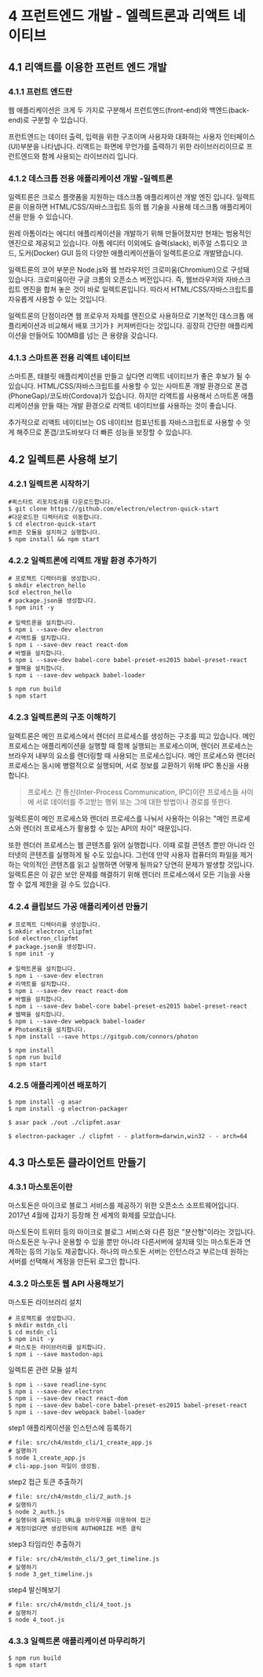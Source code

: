 # 4 프런트엔드 개발 - 엘렉트론과 리액트 네이티브



## 4.1 리액트를 이용한 프런트 엔드 개발

### 4.1.1 프런트 엔드란

웹 애플리케이션은 크게 두 가지로 구분해서 프런트엔드(front-end)와 백엔드(back-end)로 구분할 수 있습니다.

프런트엔드는 데이터 출력, 입력을 위한 구조이며 사용자와 대화하는 사용자 인터페이스(UI)부분을 나타냅니다. 리액트는 화면에 무언가를 출력하기 위한 라이브러리이므로 프런트엔드와 함께 사용되는 라이브러리 입니다.



### 4.1.2 데스크톱 전용 애플리케이션 개발 -일렉트론

일렉트론은 크로스 플랫폼을 지원하는 데스크톱 애플리케이션 개발 엔진 입니다. 일렉트론을 이용하면 HTML/CSS/자바스크립트 등의 웹 기술을 사용해 데스크톱 애플리케이션을 만들 수 있습니다.

원레 아톰이라는 에디터 애플리케이션을 개발하기 위해 만들어졌지만 현재는 범용적인 엔진으로 제공되고 있습니다. 아톰 에디터 이외에도 슬랙(slack), 비주얼 스튜디오 코드, 도커(Docker) GUI 등의 다양한 애플리케이션들이 일렉트론으로 개발됐습니다.

일렉트론의 코어 부분은 Node.js와 웹 브라우저인 크로미움(Chromium)으로 구성돼 있습니다. 크로미움이란 구글 크롬의 오픈소스 버전입니다. 즉, 웹브라우저와 자바스크립트 엔진을 합쳐 놓은 것이 바로 일렉트론입니다. 따라서 HTML/CSS/자바스크립트를 자유롭게 사용할 수 있는 것입니다.

일렉트론의 단점이라면 웹 프로우저 자체를 엔진으로 사용하므로 기본적인 데스크톱 애플리케이션과 비교해서 배포 크기가ㅑ 커져버린다는 것입니다. 굉장히 간단한 애플리케이션을 만들어도 100MB를 넘는 큰 용량을 갖습니다.

### 4.1.3 스마트폰 전용 리액트 네이티브

스마트폰, 태블릿 애플리케이션을 만들고 싶다면 리액트 네이티브가 좋은 후보가 될 수 있습니다. HTML/CSS/자바스크립트를 사용할 수 있는 사마트폰 개발 환경으로 폰갭(PhoneGap)/코도바(Cordova)가 있습니다. 하지만 리액트를 사용해서 스마트폰 애플리케이션을 만들 때는 개발 환경으로 리액트 네이티브를 사용하는 것이 좋습니다.

추가적으로 리액트 네이티브는 OS 네이티브 컴포넌트를 자바스크립트로 사용할 수 잇게 해주므로 폰갭/코도바보다 더 빠른 성능을 보장할 수 있습니다.

## 4.2 일렉트론 사용해 보기

### 4.2.1 일렉트론 시작하기

```shell
#퀵스타트 리포지토리를 다운로드합니다.
$ git clone https://github.com/electron/electron-quick-start
#다운로드한 디렉터리로 이동합니다.
$ cd electron-quick-start
#의존 모듈을 설치하고 실행합니다.
$ npm install && npm start
```



### 4.2.2 일렉트론에 리액트 개발 환경 추가하기

[예제 코드]: https://github.com/wikibook/nodejs-react/tree/master/ch4/electron_hello

```shell
# 프로젝트 디렉터리를 생성합니다.
$ mkdir electron_hello
$cd electron_hello
# package.json을 생성합니다.
$ npm init -y
```

```shell
# 일렉트론을 설치합니다.
$ npm i --save-dev electron
# 리액트를 설치합니다.
$ npm i --save-dev react react-dom
# 바벨을 설치합니다.
$ npm i --save-dev babel-core babel-preset-es2015 babel-preset-react
# 웹팩을 설치합니다.
$ npm i --save-dev webpack babel-loader
```

```shell
$ npm run build
$ npm start
```

### 4.2.3 일렉트론의 구조 이해하기

일렉트론은 메인 프로세스에서 렌더러 프로세스를 생성하는 구조를 띠고 있습니다. 메인 프로세스는 애플리케이션을 실행할 때 함께 실행되는 프로세스이며, 렌더러 프로세스는 브라우저 내부의 요소를 렌더링할 때 사용되는 프로세스입니다. 메인 프로세스와 렌더러 프로세스는 동시에 병렬적으로 실행되며, 서로 정보를 교환하기 위해 IPC 통신을 사용합니다.

> 프로세스 간 통신(Inter-Process Communication, IPC)이란 프로세스들 사이에 서로 데이터를 주고받는 행위 또는 그에 대한 방법이나 경로를 뜻한다.

일렉트론이 메인 프로세스와 렌더러 프로세스를 나눠서 사용하는 이유는 "메인 프로세스와 렌더러 프로세스가 활용할 수 있는 API의 차이" 때문입니다.

또한 렌더러 프로세스는 웹 콘텐츠를 읽어 실행합니다. 이때 로컬 콘텐츠 뿐만 아니라 인터넷의 콘텐츠를 실행하게 될 수도 있습니다. 그런데 만약 사용자 컴퓨터의 파일을 제거하는 악의적인 콘텐츠를 읽고 실행하면 어떻게 될까요? 당연히 문제가 발생할 것입니다. 일렉트론은 이 같은 보안 문제를 해결하기 위해 렌더러 프로세스에서 모든 기능을 사용할 수 없게 제한을 걸 수도 있습니다.

[일렉트론 API]: https://electronjs.org/docs/api

### 4.2.4 클립보드 가공 애플리케이션 만들기

[예제 코드]: https://github.com/wikibook/nodejs-react/tree/master/ch4/electron_clipfmt

```shell
# 프로젝트 디렉터리를 생성합니다.
$ mkdir electron_clipfmt
$cd electron_clipfmt
# package.json을 생성합니다.
$ npm init -y
```

```shell
# 일렉트론을 설치합니다.
$ npm i --save-dev electron
# 리액트를 설치합니다.
$ npm i --save-dev react react-dom
# 바벨을 설치합니다.
$ npm i --save-dev babel-core babel-preset-es2015 babel-preset-react
# 웹팩을 설치합니다.
$ npm i --save-dev webpack babel-loader
# PhotonKit을 설치합니다.
$ npm install --save https://gitgub.com/connors/photon
```

```shell
$ npm install
$ npm run build
$ npm start
```

### 4.2.5 애플리케이션 배포하기

```shell
$ npm install -g asar
$ npm install -g electron-packager
```

```shell
$ asar pack ./out ./clipfmt.asar
```

```shell
$ electron-packager ./ clipfmt - - platform=darwin,win32 - - arch=64
```

## 4.3 마스토돈 클라이언트 만들기

[예제 코드]: https://github.com/wikibook/nodejs-react/tree/master/ch4/native_mstdn
[마스토돈 GitHub]: http://github.com/tootsuite/mastodon

### 4.3.1 마스토돈이란

마스토돈은 마이크로 블로그 서비스를 제공하기 위한 오픈소스 소프트웨어입니다. 2017년 4월에 갑자기 등장해 전 세계의 화제를 모았습니다.

마스토돈이 트위터 등의 마이크로 블로그 서비스와 다른 점은 "분산형"이라는 것입니다. 마스토돈은 누구나 운용할 수 있을 뿐만 아니라 다른서버에 설치돼 잇는 마스토돈과 연계하는 등의 기능도 제공합니다. 하나의 마스토돈 서버는 인턴스라고 부르는데 원하는 서버를 선택해서 계정을 만든뒤 로그인 합니다.

### 4.3.2 마스토돈 웹 API 사용해보기

마스토돈 라이브러리 설치

```shell
# 프로젝트를 생성합니다.
$ mkdir mstdn_cli
$ cd mstdn_cli
$ npm init -y
# 마스토돈 라이브러리를 설치합니다.
$ npm i --save mastodon-api
```

일렉트론 관련 모듈 설치

```shell
$ npm i --save readline-sync
$ npm i --save-dev electron
$ npm i --save-dev react react-dom
$ npm i --save-dev babel-core babel-preset-es2015 babel-preset-react
$ npm i --save-dev webpack babel-loader
```

step1 애플리케이션을 인스턴스에 등록하기

```shell
# file: src/ch4/mstdn_cli/1_create_app.js
# 실행하기
$ node 1_create_app.js
# cli-app.json 파일이 생성됨.
```

step2 접근 토큰 추출하기

```shell
# file: src/ch4/mstdn_cli/2_auth.js
# 실행하기
$ node 2_auth.js
# 실행뒤에 출력되는 URL을 브라우져를 이용하여 접근
# 계정이없다면 생성한뒤에 AUTHORIZE 버튼 클릭
```

step3 타임라인 추출하기

```shell
# file: src/ch4/mstdn_cli/3_get_timeline.js
# 실행하기 
$ node 3_get_timeline.js
```

step4 발신해보기

```shell
# file: src/ch4/mstdn_cli/4_toot.js
# 실행하기
$ node 4_toot.js
```



### 4.3.3 일렉트론 애플리케이션 마무리하기

```shell
$ npm run build
$ npm start
```





